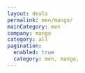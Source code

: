 ```yaml
---
layout: deals
permalink: men/mango/
mainCategory: men
company: mango
category: all
pagination:
  enabled: true
  category: men, mango,
---
```







      

  

